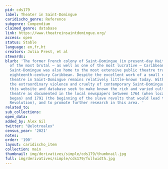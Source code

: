 ```yaml
---
pid: cds179
label: Theater in Saint-Domingue
caridischo_genre: Reference
subgenre: Compendium
claimed_genre: database
link: https://www.theatreinsaintdomingue.org/
access: open
status: Stable
language: en,fr,ht
creators: Julia Prest, et al
stewards:
blurb: 'The former French colony of Saint-Domingue (in present-day Haiti) was one
  of the most brutal – as well as one of the most lucrative – Caribbean slave colonies.
  Saint-Domingue was also home to the most extensive public theatre tradition in the
  eighteenth-century Caribbean. Despite the excellent work of a small number of researchers,
  theatre in Saint-Domingue remains relatively little-known today. Without overlooking
  the extraordinary violence and cruelty of contemporary Saint-Dominguan society,
  this website and database seek to make known the rich and varied culture of public
  theatre as documented in the local newspapers between 1764 (when local print production
  began) and 1791 (the beginning of the slave revolts that would lead to the Haitian
  Revolution), and to promote further research in this area. '
related_to:
sub_collections:
open_data:
added_by: Alex Gil
twitter: "@elotroalex"
census_year: '2021'
notes:
order: '190'
layout: caridischo_item
collection: main
thumbnail: img/derivatives/simple/cds179/thumbnail.jpg
full: img/derivatives/simple/cds179/fullwidth.jpg
---
```

